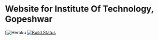Website for Institute Of Technology, Gopeshwar
========
[![Heroku](http://heroku-badge.herokuapp.com/?app=itgwebsite&style=flat)
[![Build Status](https://travis-ci.org/prajjwaldimri/ITGWebsite.svg?branch=master)](https://travis-ci.org/prajjwaldimri/ITGWebsite)
